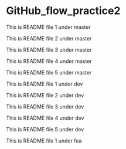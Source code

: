 # GitHub_flow_practice2

This is README file 1 under master

This is README file 2 under master

This is README file 3 under master

This is README file 4 under master

This is README file 5 under master

This is README file 1 under dev

This is README file 2 under dev

This is README file 3 under dev

This is README file 4 under dev

This is README file 5 under dev

This is README file 1 under fea
